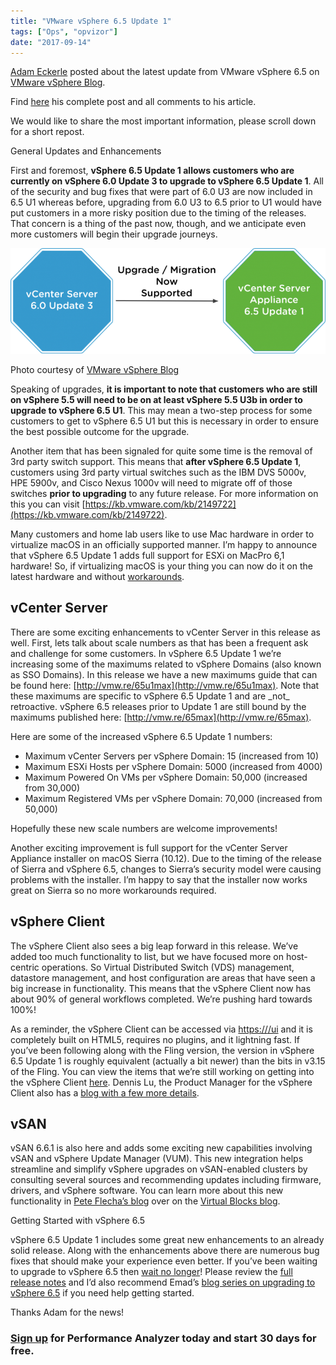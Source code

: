 ```yaml
---
title: "VMware vSphere 6.5 Update 1"
tags: ["Ops", "opvizor"]
date: "2017-09-14"
---
```


[Adam Eckerle](https://blogs.vmware.com/vsphere/author/aeckerle) posted about the latest update from VMware vSphere 6.5 on [VMware vSphere Blog](https://blogs.vmware.com/vsphere).

Find [here](https://blogs.vmware.com/vsphere/2017/07/vsphere-6-5-update-1-hood.html) his complete post and all comments to his article.

We would like to share the most important information, please scroll down for a short repost.

General Updates and Enhancements

First and foremost, **vSphere 6.5 Update 1 allows customers who are currently on vSphere 6.0 Update 3 to upgrade to vSphere 6.5 Update 1**. All of the security and bug fixes that were part of 6.0 U3 are now included in 6.5 U1 whereas before, upgrading from 6.0 U3 to 6.5 prior to U1 would have put customers in a more risky position due to the timing of the releases. That concern is a thing of the past now, though, and we anticipate even more customers will begin their upgrade journeys.

![vSphere 6.5](/images/blog/65U1_Upgrade-768x257.png)

Photo courtesy of [VMware vSphere Blog](https://blogs.vmware.com/vsphere/2017/07/vsphere-6-5-update-1-hood.html)

Speaking of upgrades, **it is important to note that customers who are still on vSphere 5.5 will need to be on at least vSphere 5.5 U3b in order to upgrade to vSphere 6.5 U1**. This may mean a two-step process for some customers to get to vSphere 6.5 U1 but this is necessary in order to ensure the best possible outcome for the upgrade.

Another item that has been signaled for quite some time is the removal of 3rd party switch support. This means that **after vSphere 6.5 Update 1**, customers using 3rd party virtual switches such as the IBM DVS 5000v, HPE 5900v, and Cisco Nexus 1000v will need to migrate off of those switches **prior to upgrading** to any future release. For more information on this you can visit [https://kb.vmware.com/kb/2149722](https://kb.vmware.com/kb/2149722).

Many customers and home lab users like to use Mac hardware in order to virtualize macOS in an officially supported manner. I’m happy to announce that vSphere 6.5 Update 1 adds full support for ESXi on MacPro 6,1 hardware! So, if virtualizing macOS is your thing you can now do it on the latest hardware and without [workarounds](http://www.virtuallyghetto.com/2017/01/esxi-6-5-support-for-apple-mac-pro-61.html).

## vCenter Server

There are some exciting enhancements to vCenter Server in this release as well. First, lets talk about scale numbers as that has been a frequent ask and challenge for some customers. In vSphere 6.5 Update 1 we’re increasing some of the maximums related to vSphere Domains (also known as SSO Domains). In this release we have a new maximums guide that can be found here: [http://vmw.re/65u1max](http://vmw.re/65u1max). Note that these maximums are specific to vSphere 6.5 Update 1 and are \_not\_ retroactive. vSphere 6.5 releases prior to Update 1 are still bound by the maximums published here: [http://vmw.re/65max](http://vmw.re/65max).

Here are some of the increased vSphere 6.5 Update 1 numbers:

- Maximum vCenter Servers per vSphere Domain: 15 (increased from 10)
- Maximum ESXi Hosts per vSphere Domain: 5000 (increased from 4000)
- Maximum Powered On VMs per vSphere Domain: 50,000 (increased from 30,000)
- Maximum Registered VMs per vSphere Domain: 70,000 (increased from 50,000)

Hopefully these new scale numbers are welcome improvements!

Another exciting improvement is full support for the vCenter Server Appliance installer on macOS Sierra (10.12). Due to the timing of the release of Sierra and vSphere 6.5, changes to Sierra’s security model were causing problems with the installer. I’m happy to say that the installer now works great on Sierra so no more workarounds required.

## vSphere Client

The vSphere Client also sees a big leap forward in this release. We’ve added too much functionality to list, but we have focused more on host-centric operations. So Virtual Distributed Switch (VDS) management, datastore management, and host configuration are areas that have seen a big increase in functionality. This means that the vSphere Client now has about 90% of general workflows completed. We’re pushing hard towards 100%!

As a reminder, the vSphere Client can be accessed via [https://<vcenterfqdn>/ui](https://%3Cvcenterfqdn%3E/ui) and it is completely built on HTML5, requires no plugins, and it lightning fast. If you’ve been following along with the Fling version, the version in vSphere 6.5 Update 1 is roughly equivalent (actually a bit newer) than the bits in v3.15 of the Fling. You can view the items that we’re still working on getting into the vSphere Client [here](https://docs.vmware.com/en/VMware-vSphere/6.5/rn/vsphere-client-65-html5-functionality-support.html). Dennis Lu, the Product Manager for the vSphere Client also has a [blog with a few more details](http://blogs.vmware.com/vsphere/2017/07/second-vsphere-client-html5-update-in-vsphere-6-5u1.html).

## vSAN

vSAN 6.6.1 is also here and adds some exciting new capabilities involving vSAN and vSphere Update Manager (VUM). This new integration helps streamline and simplify vSphere upgrades on vSAN-enabled clusters by consulting several sources and recommending updates including firmware, drivers, and vSphere software. You can learn more about this new functionality in [Pete Flecha’s blog](https://blogs.vmware.com/virtualblocks/2017/07/28/vsan-6-6-1-vum-integration/) over on the [Virtual Blocks blog](http://blogs.vmware.com/virtualblocks).

Getting Started with vSphere 6.5

vSphere 6.5 Update 1 includes some great new enhancements to an already solid release. Along with the enhancements above there are numerous bug fixes that should make your experience even better. If you’ve been waiting to upgrade to vSphere 6.5 then [wait no longer](https://www.vmware.com/promotions/2016-vSphere-vSOM-upgrade.html?src=so_59791f2b99cac&cid=70134000001CZ9g)! Please review the [full release notes](https://docs.vmware.com/en/VMware-vSphere/6.5/rn/vsphere-vcenter-server-651-release-notes.html) and I’d also recommend Emad’s [blog series on upgrading to vSphere 6.5](https://blogs.vmware.com/vsphere/2017/05/vsphere-6-5-upgrade-considerations-part-1.html) if you need help getting started.

Thanks Adam for the news!

### [Sign up](http://try.opvizor.com/opvizor-perfanalyzer-product-page/) for Performance Analyzer today and start 30 days for free.
